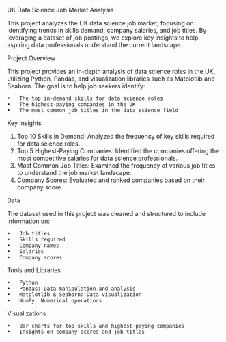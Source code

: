 UK Data Science Job Market Analysis

This project analyzes the UK data science job market, focusing on identifying trends in skills demand, company salaries, and job titles. By leveraging a dataset of job postings, we explore key insights to help aspiring data professionals understand the current landscape.

Project Overview

This project provides an in-depth analysis of data science roles in the UK, utilizing Python, Pandas, and visualization libraries such as Matplotlib and Seaborn. The goal is to help job seekers identify:

	•	The top in-demand skills for data science roles
	•	The highest-paying companies in the UK
	•	The most common job titles in the data science field

Key Insights

1.	Top 10 Skills in Demand: Analyzed the frequency of key skills required for data science roles.
2.	Top 5 Highest-Paying Companies: Identified the companies offering the most competitive salaries for data science professionals.
3.	Most Common Job Titles: Examined the frequency of various job titles to understand the job market landscape.
4.	Company Scores: Evaluated and ranked companies based on their company score.

Data

The dataset used in this project was cleaned and structured to include information on:

	•	Job titles
	•	Skills required
	•	Company names
	•	Salaries
	•	Company scores

Tools and Libraries

	•	Python
	•	Pandas: Data manipulation and analysis
	•	Matplotlib & Seaborn: Data visualization
	•	NumPy: Numerical operations

Visualizations

	•	Bar charts for top skills and highest-paying companies
	•	Insights on company scores and job titles
